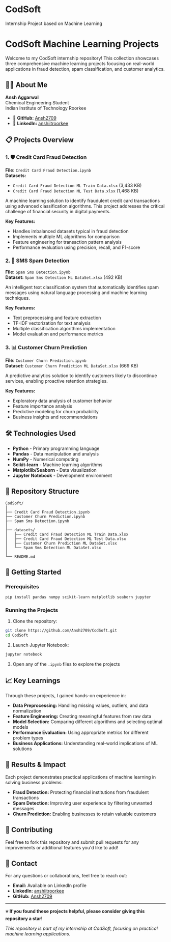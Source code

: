 # CodSoft
Internship Project based on Machine Learning
# CodSoft Machine Learning Projects

Welcome to my CodSoft internship repository! This collection showcases three comprehensive machine learning projects focusing on real-world applications in fraud detection, spam classification, and customer analytics.

## 👨‍💻 About Me

**Ansh Aggarwal**  
Chemical Engineering Student  
Indian Institute of Technology Roorkee  

- 🔗 **GitHub:** [Ansh2709](https://github.com/Ansh2709)
- 💼 **LinkedIn:** [anshiitroorkee](https://www.linkedin.com/anshiitroorkee)

## 📋 Projects Overview

### 1. 🛡️ Credit Card Fraud Detection
**File:** `Credit Card Fraud Detection.ipynb`  
**Datasets:** 
- `Credit Card Fraud Detection ML Train Data.xlsx` (3,433 KB)
- `Credit Card Fraud Detection ML Test Data.xlsx` (1,468 KB)

A machine learning solution to identify fraudulent credit card transactions using advanced classification algorithms. This project addresses the critical challenge of financial security in digital payments.

**Key Features:**
- Handles imbalanced datasets typical in fraud detection
- Implements multiple ML algorithms for comparison
- Feature engineering for transaction pattern analysis
- Performance evaluation using precision, recall, and F1-score

### 2. 📱 SMS Spam Detection
**File:** `Spam Sms Detection.ipynb`  
**Dataset:** `Spam Sms Detection ML DataSet.xlsx` (492 KB)

An intelligent text classification system that automatically identifies spam messages using natural language processing and machine learning techniques.

**Key Features:**
- Text preprocessing and feature extraction
- TF-IDF vectorization for text analysis
- Multiple classification algorithms implementation
- Model evaluation and performance metrics

### 3. 📊 Customer Churn Prediction
**File:** `Customer Churn Prediction.ipynb`  
**Dataset:** `Customer Churn Prediction ML DataSet.xlsx` (669 KB)

A predictive analytics solution to identify customers likely to discontinue services, enabling proactive retention strategies.

**Key Features:**
- Exploratory data analysis of customer behavior
- Feature importance analysis
- Predictive modeling for churn probability
- Business insights and recommendations

## 🛠️ Technologies Used

- **Python** - Primary programming language
- **Pandas** - Data manipulation and analysis
- **NumPy** - Numerical computing
- **Scikit-learn** - Machine learning algorithms
- **Matplotlib/Seaborn** - Data visualization
- **Jupyter Notebook** - Development environment

## 📁 Repository Structure

```
CodSoft/
│
├── Credit Card Fraud Detection.ipynb
├── Customer Churn Prediction.ipynb
├── Spam Sms Detection.ipynb
│
├── datasets/
│   ├── Credit Card Fraud Detection ML Train Data.xlsx
│   ├── Credit Card Fraud Detection ML Test Data.xlsx
│   ├── Customer Churn Prediction ML DataSet.xlsx
│   └── Spam Sms Detection ML DataSet.xlsx
│
└── README.md
```

## 🚀 Getting Started

### Prerequisites
```bash
pip install pandas numpy scikit-learn matplotlib seaborn jupyter
```

### Running the Projects
1. Clone the repository:
```bash
git clone https://github.com/Ansh2709/CodSoft.git
cd CodSoft
```

2. Launch Jupyter Notebook:
```bash
jupyter notebook
```

3. Open any of the `.ipynb` files to explore the projects

## 📈 Key Learnings

Through these projects, I gained hands-on experience in:
- **Data Preprocessing:** Handling missing values, outliers, and data normalization
- **Feature Engineering:** Creating meaningful features from raw data
- **Model Selection:** Comparing different algorithms and selecting optimal models
- **Performance Evaluation:** Using appropriate metrics for different problem types
- **Business Applications:** Understanding real-world implications of ML solutions

## 🎯 Results & Impact

Each project demonstrates practical applications of machine learning in solving business problems:
- **Fraud Detection:** Protecting financial institutions from fraudulent transactions
- **Spam Detection:** Improving user experience by filtering unwanted messages
- **Churn Prediction:** Enabling businesses to retain valuable customers

## 🤝 Contributing

Feel free to fork this repository and submit pull requests for any improvements or additional features you'd like to add!

## 📧 Contact

For any questions or collaborations, feel free to reach out:
- **Email:** Available on LinkedIn profile
- **LinkedIn:** [anshiitroorkee](https://www.linkedin.com/anshiitroorkee)
- **GitHub:** [Ansh2709](https://github.com/Ansh2709)

---

**⭐ If you found these projects helpful, please consider giving this repository a star!**

*This repository is part of my internship at CodSoft, focusing on practical machine learning applications.*
